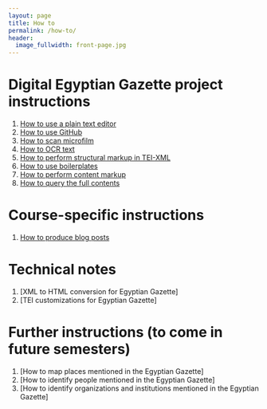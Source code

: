 ```yaml
---
layout: page
title: How to
permalink: /how-to/
header:
  image_fullwidth: front-page.jpg
---
```


# Digital Egyptian Gazette project instructions

1. [How to use a plain text editor](text-editor-instructions)
2. [How to use GitHub](github-instructions)
3. [How to scan microfilm](microfilm-instructions)
4. [How to OCR text](OCR-instructions)
5. [How to perform structural markup in TEI-XML](tei-xml-instructions)
6. [How to use boilerplates](templating-instructions)
7. [How to perform content markup](tagging-people-and-places-instructions)
8. [How to query the full contents](query-instructions)

# Course-specific instructions

1. [How to produce blog posts](blogging-instructions)

# Technical notes

1. [XML to HTML conversion for Egyptian Gazette]
2. [TEI customizations for Egyptian Gazette]

# Further instructions (to come in future semesters)

1. [How to map places mentioned in the Egyptian Gazette]
2. [How to identify people mentioned in the Egyptian Gazette]
3. [How to identify organizations and institutions mentioned in the Egyptian Gazette]
